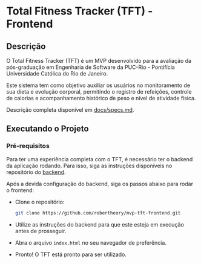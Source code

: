 # Total Fitness Tracker (TFT) - Frontend

## Descrição

O Total Fitness Tracker (TFT) é um MVP desenvolvido para a avaliação da pós-graduação em Engenharia de Software da PUC-Rio - Pontifícia Universidade Católica do Rio de Janeiro.

Este sistema tem como objetivo auxiliar os usuários no monitoramento de sua dieta e evolução corporal, permitindo o registro de refeições, controle de calorias e acompanhamento histórico de peso e nível de atividade física.

Descrição completa disponível em [docs/specs.md](docs/specs.md).

## Executando o Projeto

### Pré-requisitos

Para ter uma experiência completa com o TFT, é necessário ter o backend da aplicação rodando. Para isso, siga as instruções disponíveis no repositório do [backend](https://github.com/robertheory/mvp-tft-backend).

Após a devida configuração do backend, siga os passos abaixo para rodar o frontend:

- Clone o repositório:

  ```bash
  git clone https://github.com/robertheory/mvp-tft-frontend.git
  ```

- Utilize as instruções do backend para que este esteja em execução antes de prosseguir.

- Abra o arquivo `index.html` no seu navegador de preferência.

- Pronto! O TFT está pronto para ser utilizado.
